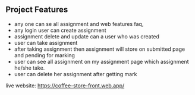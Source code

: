## Project Features

- any one can se all assignment and web features faq,
- any login user can create assignment
- assignment delete and update can a user who was created
- user can take assignment
- after taking assignment then assignment will store on submitted page and pending for marking
- user can see all assignment on my assignment page which assignment he/she take.
- user can delete her assignment after getting mark

live website: https://coffee-store-front.web.app/
